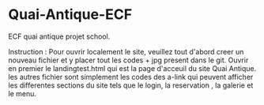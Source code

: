 # Quai-Antique-ECF
ECF quai antique projet school.

Instruction :
Pour ouvrir localement le site, veuillez tout d'abord creer un nouveau fichier et y placer tout les codes + jpg present dans le git. Ouvrir en premier le landingtest.html qui est la page d'acceuil du site Quai Antique. les autres fichier sont simplement les codes des a-link qui peuvent afficher les differentes sections du site tels que le login, la reservation , la galerie et le menu.
